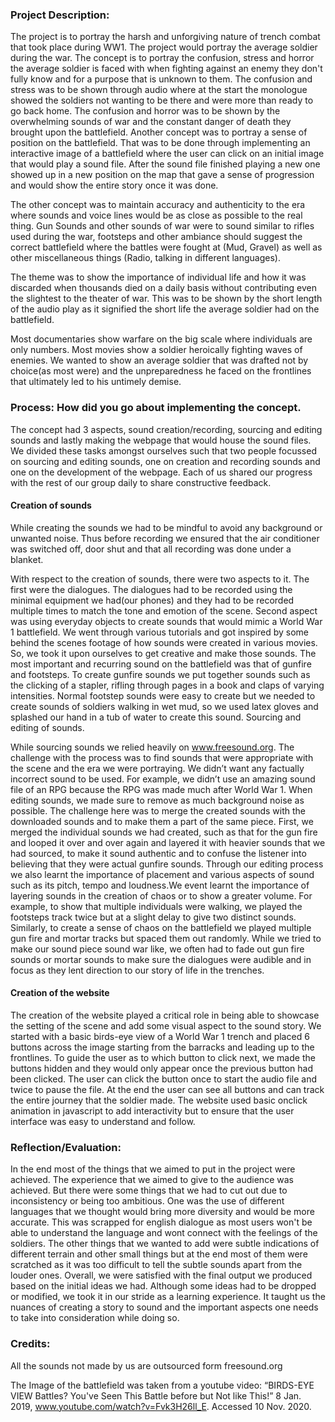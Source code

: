 ### Project Description: 

The project is to portray the harsh and unforgiving nature of trench combat that took place during WW1. The project would portray the average soldier during the war. The concept is to portray the confusion, stress and horror the average soldier is faced with when fighting against an enemy they don't fully know and for a purpose that is unknown to them. The confusion and stress was to be shown through audio where at the start the monologue showed the soldiers not wanting to be there and were more than ready to go back home. The confusion and horror was to be shown by the overwhelming sounds of war and the constant danger of death they brought upon the battlefield. 
Another concept was to portray a sense of position on the battlefield. That was to be done through implementing an interactive image of a battlefield where the user can click on an initial image that would play a sound file. After the sound file finished playing a new one showed up in a new position on the map that gave a sense of progression and would show the entire story once it was done.


The other concept was to maintain accuracy and authenticity to the era where sounds and voice lines would be as close as possible to the real thing. Gun Sounds and other sounds of war were to sound similar to rifles used during the war, footsteps and other ambiance should suggest the correct battlefield where the battles were fought at (Mud, Gravel) as well as other miscellaneous things (Radio, talking in different languages).


The theme was to show the importance of individual life and how it was discarded when thousands died on a daily basis without contributing even the slightest to the theater of war. This was to be shown by the short length of the audio play as it signified the short life the average soldier had on the battlefield. 


Most documentaries show warfare on the big scale where individuals are only numbers. Most movies show a soldier heroically fighting waves of enemies. We wanted to show an average soldier that was drafted not by choice(as most were) and the unpreparedness he faced on the frontlines that ultimately led to his untimely demise.
 
### Process: How did you go about implementing the concept.  
The concept had 3 aspects, sound creation/recording, sourcing and editing sounds and lastly making the webpage that would house the sound files. We divided these tasks amongst ourselves such that two people focussed on sourcing and editing sounds, one on creation and recording sounds and one on the development of the webpage. Each of us shared our progress with the rest of our group daily to share constructive feedback.


#### Creation of sounds


While creating the sounds we had to be mindful to avoid any background or unwanted noise. Thus before recording we ensured that the air conditioner was switched off, door shut and that all recording was done under a blanket. 

With respect to the creation of sounds, there were two aspects to it. The first were the dialogues.  The dialogues had to be recorded using the minimal equipment we had(our phones) and they had to be recorded multiple times to match the tone and emotion of the scene. Second aspect was using everyday objects to create sounds that would mimic a World War 1 battlefield. We went through various tutorials and got inspired by some behind the scenes footage of how sounds were created in various movies. So, we took it upon ourselves to get creative and make those sounds. The most important and recurring sound on the battlefield was that of gunfire and footsteps. To create gunfire sounds we put together sounds such as the clicking of a stapler, rifling through pages in a book and claps of varying intensities. Normal footstep sounds were easy to create but we needed to create sounds of soldiers walking in wet mud, so we used latex gloves and splashed our hand in a tub of water to create this sound.
Sourcing and editing of sounds.

While sourcing sounds we relied heavily on www.freesound.org. The challenge with the process was to find sounds that were appropriate with the scene and the era we were portraying. We didn’t want any factually incorrect sound to be used. For example, we didn’t use an amazing sound file of an RPG because the RPG was made much after World War 1. 
When editing sounds, we made sure to remove as much background noise as possible. The challenge here was to merge the created sounds with the downloaded sounds and to make them a part of the same piece. First, we merged the individual sounds we had created, such as that for the gun fire and looped it over and over again and layered it with heavier sounds that we had sourced, to make it sound authentic and to confuse the listener into believing that they were actual gunfire sounds. Through our editing process we also learnt the importance of placement and various aspects of sound such as its pitch, tempo and loudness.We event learnt the importance of layering sounds in the creation of chaos or to show a greater volume. For example, to show that multiple individuals were walking, we played the footsteps track twice but at a slight delay to give two distinct sounds. Similarly, to create a sense of chaos on the battlefield we played multiple gun fire and mortar tracks but spaced them out randomly.  While we tried to make our sound piece sound war like, we often had to fade out gun fire sounds or mortar sounds to make sure the dialogues were audible and in focus as they lent direction to our story of life in the trenches.  
 
#### Creation of the website

The creation of the website played a critical role in being able to showcase the setting of the scene and add some visual aspect to the sound story. We started with a basic birds-eye view of a World War 1 trench and placed 6 buttons across the image starting from the barracks and leading up to the frontlines. To guide the user as to which button to click next, we made the buttons hidden and they would only appear once the previous button had been clicked. The user can click the button once to start the audio file and twice to pause the file. At the end the user can see all buttons and can track the entire journey that the soldier made. The website used basic onclick animation in javascript to add interactivity but to ensure that the user interface was easy to understand and follow.
 
### Reflection/Evaluation: 

In the end most of the things that we aimed to put in the project were achieved. The experience that we aimed to give to the audience was achieved. But there were some things that we had to cut out due to inconsistency or being too ambitious. One was the use of different languages that we thought would bring more diversity and would be more accurate. This was scrapped for english dialogue as most users won't be able to understand the language and wont connect with the feelings of the soldiers. The other things that we wanted to add were subtle indications of different terrain and other small things but at the end most of them were scratched as it was too difficult to tell the subtle sounds apart from the louder ones. Overall, we were satisfied with the final output we produced based on the initial ideas we had. Although some ideas had to be dropped or modified, we took it in our stride as a learning experience. It taught us the nuances of creating a story to sound and the important aspects one needs to take into consideration while doing so. 


### Credits:

All the sounds not made by us are outsourced form freesound.org

The Image of the battlefield was taken from a youtube video:
“BIRDS-EYE VIEW Battles? You've Seen This Battle before but Not like This!” 8 Jan. 2019, www.youtube.com/watch?v=Fvk3H26ll_E. Accessed 10 Nov. 2020.
